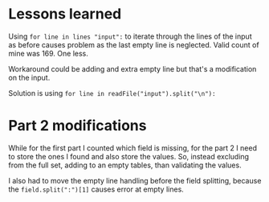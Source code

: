 # Lessons learned

Using `for line in lines "input":` to iterate through the lines of the input as before causes problem as the last empty line is neglected.
Valid count of mine was 169. One less.

Workaround could be adding and extra empty line but that's a modification on the input.

Solution is using `for line in readFile("input").split("\n"):`

# Part 2 modifications

While for the first part I counted which field is missing, for the part 2 I need to store the ones I found and also store the values.
So, instead excluding from the full set, adding to an empty tables, than validating the values.

I also had to move the empty line handling before the field splitting, because the `field.split(":")[1]` causes error at empty lines.
